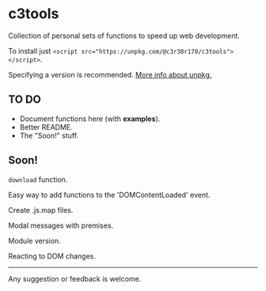 # c3tools
Collection of personal sets of functions to speed up web development.

To install just `<script src="https://unpkg.com/@c3r38r170/c3tools"></script>`.

Specifying a version is recommended. [More info about unpkg.](https://unpkg.com/)

## TO DO
- Document functions here (with **examples**).
- Better README.
- The "Soon!" stuff.

## Soon!
`download` function.

Easy way to add functions to the 'DOMContentLoaded' event.

Create .js.map files.

Modal messages with premises.

Module version.

Reacting to DOM changes.

---
Any suggestion or feedback is welcome.